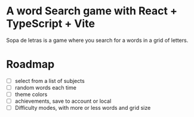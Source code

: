# A word Search game with React + TypeScript + Vite

Sopa de letras is a game where you search for a words in a grid of letters.

# Roadmap
- [ ] select from a list of subjects
- [ ] random words each time
- [ ] theme colors
- [ ] achievements, save to account or local
- [ ] Difficulty modes, with more or less words and grid size
